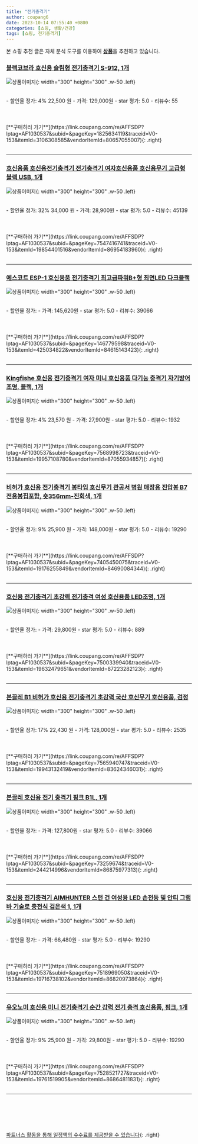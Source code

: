 ```yaml
---
title: "전기충격기"
author: coupang6
date: 2023-10-14 07:55:40 +0800
categories: [쇼핑, 생활/건강]
tags: [쇼핑, 전기충격기]
---
```


본 쇼핑 추천 글은 자체 분석 도구를 이용하여 [**상품**](https://link.coupang.com/a/bao1ui)을 추천하고 있습니다.

### [블랙코브라 호신용 슬림형 전기충격기 S-912, 1개](https://link.coupang.com/re/AFFSDP?lptag=AF1030537&subid=&pageKey=1825634119&traceid=V0-153&itemId=3106308585&vendorItemId=80657055007)

![상품이미지](https://thumbnail10.coupangcdn.com/thumbnails/remote/230x230ex/image/vendor_inventory/ec08/05467391d44aab82c24c5db9f83b95ec849d67230eecaf7653ff7f161a05.jpg){: width="300" height="300" .w-50 .left}


<br>
- 할인율 정가: 4%  22,500   원
- 가격: 129,000원
- star 평가: 5.0
- 리뷰수: 55
<br>
<br>
<br>
<br>
[**구매하러 가기**](https://link.coupang.com/re/AFFSDP?lptag=AF1030537&subid=&pageKey=1825634119&traceid=V0-153&itemId=3106308585&vendorItemId=80657055007){: .right}
<br>
<br>

---

### [호신용품 호신용전기충격기 전기충격기 여자호신용품 호신용무기 고급형 블랙 USB, 1개](https://link.coupang.com/re/AFFSDP?lptag=AF1030537&subid=&pageKey=7547416741&traceid=V0-153&itemId=19854401516&vendorItemId=86954183960)

![상품이미지](https://thumbnail10.coupangcdn.com/thumbnails/remote/230x230ex/image/vendor_inventory/ccac/48dece46b451f61125ed2f9ad7bc2c27d487a1230929dd17fc844e86ace1.png){: width="300" height="300" .w-50 .left}


<br>
- 할인율 정가: 32%  34,000   원
- 가격: 28,900원
- star 평가: 5.0
- 리뷰수: 45139
<br>
<br>
<br>
<br>
[**구매하러 가기**](https://link.coupang.com/re/AFFSDP?lptag=AF1030537&subid=&pageKey=7547416741&traceid=V0-153&itemId=19854401516&vendorItemId=86954183960){: .right}
<br>
<br>

---

### [에스코트 ESP-1 호신용품 전기충격기 최고급파워B+형 최면LED 다크블랙](https://link.coupang.com/re/AFFSDP?lptag=AF1030537&subid=&pageKey=146779598&traceid=V0-153&itemId=425034822&vendorItemId=84615143423)

![상품이미지](https://thumbnail6.coupangcdn.com/thumbnails/remote/230x230ex/image/vendor_inventory/8773/27720a74ccf22016b7e8c691b1f19dfd6c791168914d2d3106b738980a89.jpg){: width="300" height="300" .w-50 .left}


<br>
- 할인율 정가: 
- 가격: 145,620원
- star 평가: 5.0
- 리뷰수: 39066
<br>
<br>
<br>
<br>
[**구매하러 가기**](https://link.coupang.com/re/AFFSDP?lptag=AF1030537&subid=&pageKey=146779598&traceid=V0-153&itemId=425034822&vendorItemId=84615143423){: .right}
<br>
<br>

---

### [Kingfishe 호신용 전기충격기 여자 미니 호신용품 다기능 충격기 자기방어 조명, 블랙, 1개](https://link.coupang.com/re/AFFSDP?lptag=AF1030537&subid=&pageKey=7568998723&traceid=V0-153&itemId=19957108780&vendorItemId=87055934857)

![상품이미지](https://thumbnail10.coupangcdn.com/thumbnails/remote/230x230ex/image/vendor_inventory/9b75/d4a20bea99c1137fa70db6455aa8d36010d2334f7d570332b959e75e3cce.jpg){: width="300" height="300" .w-50 .left}


<br>
- 할인율 정가: 4%  23,570   원
- 가격: 27,900원
- star 평가: 5.0
- 리뷰수: 1932
<br>
<br>
<br>
<br>
[**구매하러 가기**](https://link.coupang.com/re/AFFSDP?lptag=AF1030537&subid=&pageKey=7568998723&traceid=V0-153&itemId=19957108780&vendorItemId=87055934857){: .right}
<br>
<br>

---

### [비허가 호신용 전기충격기 봉타입 호신무기 관공서 병원 매장용 진압봉 B7 전용봉집포함, 숏356mm-진회색, 1개](https://link.coupang.com/re/AFFSDP?lptag=AF1030537&subid=&pageKey=7405450075&traceid=V0-153&itemId=19176255849&vendorItemId=84690084344)

![상품이미지](https://thumbnail6.coupangcdn.com/thumbnails/remote/230x230ex/image/vendor_inventory/c030/582d9e187e6bfafd77fe596aa675eb9670ba70b0a15041af0d99ad38bfcd.jpg){: width="300" height="300" .w-50 .left}


<br>
- 할인율 정가: 9%  25,900   원
- 가격: 148,000원
- star 평가: 5.0
- 리뷰수: 19290
<br>
<br>
<br>
<br>
[**구매하러 가기**](https://link.coupang.com/re/AFFSDP?lptag=AF1030537&subid=&pageKey=7405450075&traceid=V0-153&itemId=19176255849&vendorItemId=84690084344){: .right}
<br>
<br>

---

### [호신용 전기충격기 초강력 전기충격 여성 호신용품 LED조명, 1개](https://link.coupang.com/re/AFFSDP?lptag=AF1030537&subid=&pageKey=7500339940&traceid=V0-153&itemId=19632479651&vendorItemId=87223282123)

![상품이미지](https://thumbnail10.coupangcdn.com/thumbnails/remote/230x230ex/image/vendor_inventory/e449/b0187d0440bd051d9f085d48ea6082fa043a4ff6175ccf4c401ed0eb94aa.jpg){: width="300" height="300" .w-50 .left}


<br>
- 할인율 정가: 
- 가격: 29,800원
- star 평가: 5.0
- 리뷰수: 889
<br>
<br>
<br>
<br>
[**구매하러 가기**](https://link.coupang.com/re/AFFSDP?lptag=AF1030537&subid=&pageKey=7500339940&traceid=V0-153&itemId=19632479651&vendorItemId=87223282123){: .right}
<br>
<br>

---

### [본끌레 B1 비허가 호신용 전기충격기 초강력 국산 호신무기 호신용품, 검정](https://link.coupang.com/re/AFFSDP?lptag=AF1030537&subid=&pageKey=7565940747&traceid=V0-153&itemId=19943132419&vendorItemId=83624346031)

![상품이미지](https://thumbnail6.coupangcdn.com/thumbnails/remote/230x230ex/image/vendor_inventory/0e24/ffaef2bb865dd9eea183c5032942c45d64eea0c99d36f5ca56dfc58170e5.jpg){: width="300" height="300" .w-50 .left}


<br>
- 할인율 정가: 17%  22,430   원
- 가격: 128,000원
- star 평가: 5.0
- 리뷰수: 2535
<br>
<br>
<br>
<br>
[**구매하러 가기**](https://link.coupang.com/re/AFFSDP?lptag=AF1030537&subid=&pageKey=7565940747&traceid=V0-153&itemId=19943132419&vendorItemId=83624346031){: .right}
<br>
<br>

---

### [본끌레 호신용 전기 충격기 핑크 B1L, 1개](https://link.coupang.com/re/AFFSDP?lptag=AF1030537&subid=&pageKey=73259674&traceid=V0-153&itemId=244214996&vendorItemId=86875977313)

![상품이미지](https://thumbnail7.coupangcdn.com/thumbnails/remote/230x230ex/image/vendor_inventory/2944/2b36ce3d503845baac59563aebdf899da33ae1f8c7892a4c883cc0f035b7.png){: width="300" height="300" .w-50 .left}


<br>
- 할인율 정가: 
- 가격: 127,800원
- star 평가: 5.0
- 리뷰수: 39066
<br>
<br>
<br>
<br>
[**구매하러 가기**](https://link.coupang.com/re/AFFSDP?lptag=AF1030537&subid=&pageKey=73259674&traceid=V0-153&itemId=244214996&vendorItemId=86875977313){: .right}
<br>
<br>

---

### [호신용 전기충격기 AIMHUNTER 스턴 건 여성용 LED 손전등 및 안티 그랩 바 기술로 충전식 검은색 1, 1개](https://link.coupang.com/re/AFFSDP?lptag=AF1030537&subid=&pageKey=7518969050&traceid=V0-153&itemId=19716738102&vendorItemId=86820973864)

![상품이미지](https://thumbnail8.coupangcdn.com/thumbnails/remote/230x230ex/image/vendor_inventory/d0ae/074caf695c4ddbc3b59f92d1c1f9a56908b4258e0d301339af44fb701d08.jpg){: width="300" height="300" .w-50 .left}


<br>
- 할인율 정가: 
- 가격: 66,480원
- star 평가: 5.0
- 리뷰수: 19290
<br>
<br>
<br>
<br>
[**구매하러 가기**](https://link.coupang.com/re/AFFSDP?lptag=AF1030537&subid=&pageKey=7518969050&traceid=V0-153&itemId=19716738102&vendorItemId=86820973864){: .right}
<br>
<br>

---

### [유오노미 호신용 미니 전기충격기 순간 강력 전기 충격 호신용품, 핑크, 1개](https://link.coupang.com/re/AFFSDP?lptag=AF1030537&subid=&pageKey=7528521727&traceid=V0-153&itemId=19761519905&vendorItemId=86864811831)

![상품이미지](https://thumbnail7.coupangcdn.com/thumbnails/remote/230x230ex/image/vendor_inventory/f90e/f5b498fcda96df5fde639e2674fbaea7e58adb81317371a12c88330fa3bd.jpg){: width="300" height="300" .w-50 .left}


<br>
- 할인율 정가: 9%  25,900   원
- 가격: 29,800원
- star 평가: 5.0
- 리뷰수: 19290
<br>
<br>
<br>
<br>
[**구매하러 가기**](https://link.coupang.com/re/AFFSDP?lptag=AF1030537&subid=&pageKey=7528521727&traceid=V0-153&itemId=19761519905&vendorItemId=86864811831){: .right}
<br>
<br>

---
<br><br><br><br><br> [파트너스 활동을 통해 일정액의 수수료를 제공받을 수 있습니다](https://link.coupang.com/a/bao1ui){: .right}